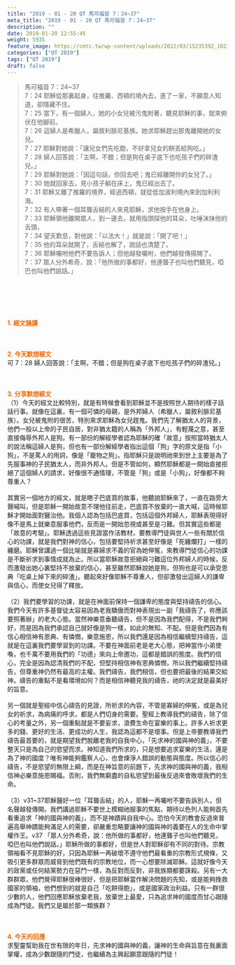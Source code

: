```yaml
---
title: "2019 - 01 - 20 QT 馬可福音 7：24~37"
meta_title: "2019 - 01 - 20 QT 馬可福音 7：24~37"
description: ""
date: 2019-01-20 12:55:45
weight: 5935
feature_image: https://cmtc.tw/wp-content/uploads/2022/03/15235392_10211799862337740_180693556567566654_o-1.webp
categories: ["QT 2019"]
tags: ["QT 2019"]
draft: false
---
```


<blockquote>馬可福音 7：24~37<br />
7：24 耶穌從那裏起身，往推羅、西頓的境內去，進了一家，不願意人知道，卻隱藏不住。<br />
7：25 當下，有一個婦人，她的小女兒被污鬼附著，聽見耶穌的事，就來俯伏在他腳前。<br />
7：26 這婦人是希臘人，屬敘利腓尼基族。她求耶穌趕出那鬼離開她的女兒。<br />
7：27 耶穌對她說：「讓兒女們先吃飽，不好拿兒女的餅丟給狗吃。」<br />
7：28 婦人回答說：「主啊，不錯；但是狗在桌子底下也吃孩子們的碎渣兒。」<br />
7：29 耶穌對她說：「因這句話，你回去吧；鬼已經離開你的女兒了。」<br />
7：30 她就回家去，見小孩子躺在床上，鬼已經出去了。<br />
7：31 耶穌又離了推羅的境界，經過西頓，就從低加波利境內來到加利利海。<br />
7：32 有人帶著一個耳聾舌結的人來見耶穌，求他按手在他身上。<br />
7：33 耶穌領他離開眾人，到一邊去，就用指頭探他的耳朵，吐唾沫抹他的舌頭，<br />
7：34 望天歎息，對他說：「以法大！」就是說：「開了吧！」<br />
7：35 他的耳朵就開了，舌結也解了，說話也清楚了。<br />
7：36 耶穌囑咐他們不要告訴人；但他越發囑咐，他們越發傳揚開了。<br />
7：37 眾人分外希奇，說：「他所做的事都好，他連聾子也叫他們聽見，啞巴也叫他們說話。」</blockquote><br />
&nbsp;<br />
<br />
&nbsp;<br />
<br />
<span style="color: #ff6600;"><strong>1. </strong><strong>經文誦讀</strong></span><br />
<br />
<span style="color: #ff6600;"><strong> </strong></span><br />
<br />
<span style="color: #ff6600;"><strong>2. 今天默想</strong><strong>經文<br />
</strong></span>可 7：28 婦人回答說：「主啊，不錯；但是狗在桌子底下也吃孩子們的碎渣兒。」<br />
<br />
&nbsp;<br />
<br />
<span style="color: #ff6600;"><strong>3. 分享默想經文<br />
</strong></span>（1）今天的經文比較特別，就是有時候會看到耶穌並不是按照世人期待的樣子話話行事。就像在這裏，有一個可憐的母親，是外邦婦人（希臘人，屬敘利腓尼基族）。女兒被鬼附的很苦，特別來求耶穌為女兒趕鬼。我們先了解猶太人的背景，他們一般以上帝的子民自居，對非猶太籍的人稱為「外邦人」，有輕蔑之意，甚至直接侮辱外邦人是狗。有一部份的解經學者認為耶穌的確「故意」按照當時猶太人的說法稱這婦人是狗，但也有一部份解經學者指出這個「狗」字的原文是指「小狗」，不是罵人的用詞，像是「竉物之狗」。指耶穌只是說明祂來到世上主要是為了先服事神的子民猶太人，而非外邦人。但是不管如何，顯然耶穌都是一開始直接拒絕了這個婦人的請求，好像很不通情理，不管是「狗」或是「小狗」，好像都不夠尊重人？<br />
<br />
其實另一個地方的經文，就是瞎子巴底買的故事，他聽說耶穌來了，一直在路旁大聲喊叫，但是耶穌一開始故意不理他往前走，巴底買不放棄的一直大喊，這時候耶穌才開始面對醫治他。我個人認為包括巴底買，包括這個外邦婦人，耶穌表現得好像不是馬上就樂意服事他們，反而是一開始忽視或甚至是刁難。但其實這些都是「故意的考驗」。耶穌透過這些見證當作活教材，要教導門徒與世人一些有關於信心的功課，就是我們對神的信心，包括要堅持祈求甚至好像是「死纏爛打」一樣的纏磨。耶穌曾講過一個比喻就是寡婦求不義的官為她伸冤，來教導門徒信心的功課是不斷祈求到事情成就為止。所以當耶穌故意拒絕與刁難這位外邦婦人的時候，反而激發出她心裏堅持不放棄的信心，甚至雖然耶穌說她是狗，但狗也是可以承受恩典「吃桌上掉下來的碎渣」。聽起來好像耶穌不尊重人，但卻激發出這婦人的謙卑與信心，而使女兒得了釋放。<br />
<br />
（2）我們要學習的功課，就是在神面前保持一個謙卑的態度與堅持禱告的信心。我們今天有許多基督徒太容易因為老我驕傲而對神表現出一副「我禱告了，祢應該要照著辦」的老大心態。當然神樂意垂聽禱告，但不是因為我們配得，不是我們夠好，而是因為我們承認自己就好像是狗一樣，如此的無知、不配。但是我們因為有信心相信神有恩典、有憐憫，樂意施恩，所以我們還是因為相信繼續堅持禱告，這就是在這裏我們要學習到的功課。不要在神面前老是老大心態，把神當作小弟使喚，也千萬不要用我們的「功德」來向上帝邀功，這都是錯誤的態度。我們的信心，完全是因為認清我們的不配，但堅持相信神有恩典憐憫，所以我們繼續堅持禱告，但尊重神仍然有最高的主權。我們禱告，我們相信，但也要把最後的結果交給神。禱告的重點不是看環境如何？而是相信神聽見我的禱告，祂的決定就是最美好的旨意。<br />
<br />
另一個就是聖經中信心禱告的見證，所祈求的內容，不管是寡婦的伸冤，或是為兒女的祈求，為病痛的呼求，都是人們切身的需要。聖經上教導我們的禱告，除了信心的考量之外，另一個重點就是不要妄求，浪費生命在宴樂的事上。許多人祈求更多的錢、更好的生活、更成功的人生，我認為這都不是壞事。但是上帝要教導我們禱告最首要的，就是期望我們脫離老我的自我中心，「先求神的國與神的義」，不要整天只是為自己的慾望而求。神知道我們所求的，只是想要追求宴樂的生活，還是為了神的國度？唯有神能夠鑑察人心，也會煉淨人錯誤的動態與態度。所以信心的禱告，不是慾望的無限上綱，而是在神旨意的前題下，先求神的國與神的義，我相信神必樂意施恩賜福。否則，我們無窮盡的自私慾望到最後反過來會敗壞我們的生命。<br />
<br />
（3）v31~37耶穌醫好一位「耳聾舌結」的人，耶穌一再囑咐不要告訴別人，但名聲越發傳開。我們講過耶穌不要世上模糊祂服事的焦點，期待以色列人能夠首先看重追求「神的國與神的義」，而不是神蹟與自我中心。恐怕今天的教會反過來普遍高舉神蹟能夠滿足人的需要，卻嚴重忽略要讓神的國與神的義要在人的生命中掌權作王。v37 「眾人分外希奇，說：他所做的事都好，他連聾子也叫他們聽見，啞巴也叫他們說話。」耶穌所做的事都好，但是世人對耶穌卻有不同的對待。宗教領袖看不見耶穌的好，只因為耶穌一再破壞不遵守他們最看重的宗教形式規條，又吸引更多群眾而威脅到他們既有的宗教地位，而一心想要除滅耶穌。這就好像今天的政黨或任何結黨勢力在惡鬥一樣，為反對而反對，非我族類都要誅殺。另有一大群群眾，他們覺得耶穌很棒很好，但是把耶穌當作解決問題的先知，或是能夠挽救國家的領袖，他們想到的就是自己「吃餅得飽」，或是國家政治利益。只有一群很少數的人，他們回應耶穌放棄老我，放棄世上最愛，只為追求神的國度而甘心跟隨成為門徒。我們又是屬於那一類族群？<br />
<br />
&nbsp;<br />
<br />
<span style="color: #ff6600;"><strong>4. 今天的回應<br />
</strong></span>求聖靈幫助我在世有限的年日，先求神的國與神的義，讓神的生命與旨意在我裏面掌權，成為少數跟隨的門徒，也繼續為主興起願意跟隨的門徒！<br />
<br />
&nbsp;
        